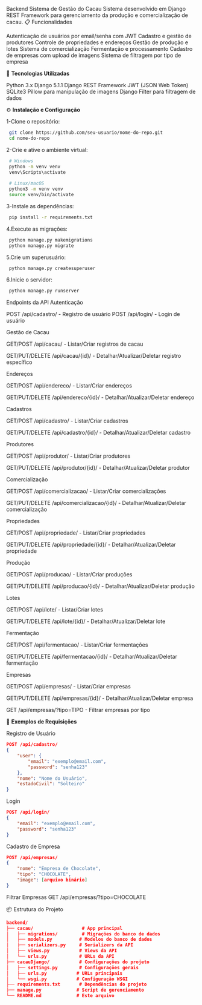 Backend Sistema de Gestão do Cacau
Sistema desenvolvido em Django REST Framework para gerenciamento da produção e comercialização de cacau.
📋 Funcionalidades

Autenticação de usuários por email/senha com JWT
Cadastro e gestão de produtores
Controle de propriedades e endereços
Gestão de produção e lotes
Sistema de comercialização
Fermentação e processamento
Cadastro de empresas com upload de imagens
Sistema de filtragem por tipo de empresa

🔧 **Tecnologias Utilizadas**

Python 3.x
Django 5.1.1
Django REST Framework
JWT (JSON Web Token)
SQLite3
Pillow para manipulação de imagens
Django Filter para filtragem de dados

⚙️ **Instalação e Configuração**

1-Clone o repositório:
 ```bash
  git clone https://github.com/seu-usuario/nome-do-repo.git
  cd nome-do-repo
 ```
2-Crie e ative o ambiente virtual:
 ```bash
  # Windows
  python -m venv venv
  venv\Scripts\activate
  
  # Linux/macOS
  python3 -m venv venv
  source venv/bin/activate
 ```
3-Instale as dependências:
 ```bash
  pip install -r requirements.txt
 ```
4.Execute as migrações:
 ```bash
  python manage.py makemigrations
  python manage.py migrate
 ```
5.Crie um superusuário:
 ```bash
  python manage.py createsuperuser
 ```
6.Inicie o servidor:
 ```bash
  python manage.py runserver
 ```
 Endpoints da API
Autenticação

POST /api/cadastro/ - Registro de usuário
POST /api/login/ - Login de usuário

Gestão de Cacau

GET/POST /api/cacau/ - Listar/Criar registros de cacau

GET/PUT/DELETE /api/cacau/{id}/ - Detalhar/Atualizar/Deletar registro específico

Endereços

GET/POST /api/endereco/ - Listar/Criar endereços

GET/PUT/DELETE /api/endereco/{id}/ - Detalhar/Atualizar/Deletar endereço

Cadastros

GET/POST /api/cadastro/ - Listar/Criar cadastros

GET/PUT/DELETE /api/cadastro/{id}/ - Detalhar/Atualizar/Deletar cadastro

Produtores

GET/POST /api/produtor/ - Listar/Criar produtores

GET/PUT/DELETE /api/produtor/{id}/ - Detalhar/Atualizar/Deletar produtor

Comercialização

GET/POST /api/comercializacao/ - Listar/Criar comercializações

GET/PUT/DELETE /api/comercializacao/{id}/ - Detalhar/Atualizar/Deletar comercialização

Propriedades

GET/POST /api/propriedade/ - Listar/Criar propriedades

GET/PUT/DELETE /api/propriedade/{id}/ - Detalhar/Atualizar/Deletar propriedade

Produção

GET/POST /api/producao/ - Listar/Criar produções

GET/PUT/DELETE /api/producao/{id}/ - Detalhar/Atualizar/Deletar produção

Lotes

GET/POST /api/lote/ - Listar/Criar lotes

GET/PUT/DELETE /api/lote/{id}/ - Detalhar/Atualizar/Deletar lote

Fermentação

GET/POST /api/fermentacao/ - Listar/Criar fermentações

GET/PUT/DELETE /api/fermentacao/{id}/ - Detalhar/Atualizar/Deletar fermentação

Empresas

GET/POST /api/empresas/ - Listar/Criar empresas

GET/PUT/DELETE /api/empresas/{id}/ - Detalhar/Atualizar/Deletar empresa

GET /api/empresas/?tipo=TIPO - Filtrar empresas por tipo

📝 **Exemplos de Requisições**

Registro de Usuário
```json
POST /api/cadastro/
{
    "user": {
        "email": "exemplo@email.com",
        "password": "senha123"
    },
    "nome": "Nome do Usuário",
    "estadoCivil": "Solteiro"
}
```

Login
```json
POST /api/login/
{
    "email": "exemplo@email.com",
    "password": "senha123"
}
```

Cadastro de Empresa
```json
POST /api/empresas/
{
    "nome": "Empresa de Chocolate",
    "tipo": "CHOCOLATE",
    "image": [arquivo binário]
}
```

Filtrar Empresas
GET /api/empresas/?tipo=CHOCOLATE

📦 Estrutura do Projeto
```json
backend/
├── cacau/                  # App principal
│   ├── migrations/         # Migrações do banco de dados
│   ├── models.py          # Modelos do banco de dados
│   ├── serializers.py     # Serializers da API
│   ├── views.py           # Views da API
│   └── urls.py            # URLs da API
├── cacauDjango/           # Configurações do projeto
│   ├── settings.py        # Configurações gerais
│   ├── urls.py           # URLs principais
│   └── wsgi.py           # Configuração WSGI
├── requirements.txt       # Dependências do projeto
├── manage.py             # Script de gerenciamento
└── README.md             # Este arquivo
```




